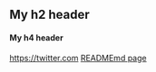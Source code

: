 ## My h2 header
#### My h4 header
<https://twitter.com>
[READMEmd page](https://github.com/LivChambliss/Markdown/blob/master/README.md)

